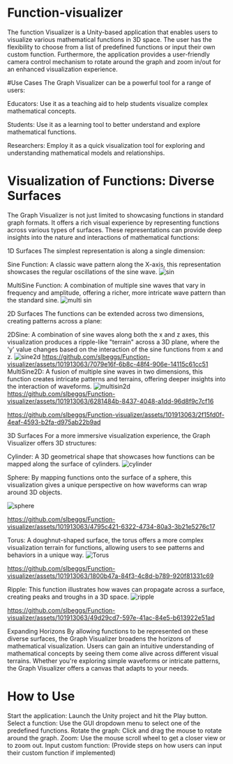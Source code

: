 # Function-visualizer
The function Visualizer is a Unity-based application that enables users to visualize various mathematical functions in 3D space. The user has the flexibility to choose from a list of predefined functions or input their own custom function. Furthermore, the application provides a user-friendly camera control mechanism to rotate around the graph and zoom in/out for an enhanced visualization experience.

#Use Cases
The Graph Visualizer can be a powerful tool for a range of users:

Educators: Use it as a teaching aid to help students visualize complex mathematical concepts.

Students: Use it as a learning tool to better understand and explore mathematical functions.

Researchers: Employ it as a quick visualization tool for exploring and understanding mathematical models and relationships.

# Visualization of Functions: Diverse Surfaces
The Graph Visualizer is not just limited to showcasing functions in standard graph formats. It offers a rich visual experience by representing functions across various types of surfaces. These representations can provide deep insights into the nature and interactions of mathematical functions:

1D Surfaces
The simplest representation is along a single dimension:

Sine Function: A classic wave pattern along the X-axis, this representation showcases the regular oscillations of the sine wave.
![sin](https://github.com/slbeggs/Function-visualizer/assets/101913063/1614326b-5f5a-4488-9fff-2bbd0ec510b1)

MultiSine Function: A combination of multiple sine waves that vary in frequency and amplitude, offering a richer, more intricate wave pattern than the standard sine.
![multi sin](https://github.com/slbeggs/Function-visualizer/assets/101913063/22ea6e01-af2d-49b8-8f2a-f64cae259229)


2D Surfaces
The functions can be extended across two dimensions, creating patterns across a plane:

2DSine: A combination of sine waves along both the x and z axes, this visualization produces a ripple-like "terrain" across a 3D plane, where the 'y' value changes based on the interaction of the sine functions from x and z.
![sine2d](https://github.com/slbeggs/Function-visualizer/assets/101913063/2822deac-e88d-422c-9747-ed57455694b1)
https://github.com/slbeggs/Function-visualizer/assets/101913063/7079e16f-6b8c-48f4-906e-14115c61cc51
MultiSine2D: A fusion of multiple sine waves in two dimensions, this function creates intricate patterns and terrains, offering deeper insights into the interaction of waveforms.
![multisin2d](https://github.com/slbeggs/Function-visualizer/assets/101913063/ee8908be-6757-409c-bd62-fb5c52d8aaae)
https://github.com/slbeggs/Function-visualizer/assets/101913063/6281484b-8437-4048-a1dd-96d8f9c7cf16

https://github.com/slbeggs/Function-visualizer/assets/101913063/2f15fd0f-4eaf-4593-b2fa-d975ab22b9ad


3D Surfaces
For a more immersive visualization experience, the Graph Visualizer offers 3D structures:

Cylinder: A 3D geometrical shape that showcases how functions can be mapped along the surface of cylinders.
![cylinder](https://github.com/slbeggs/Function-visualizer/assets/101913063/cc87a04e-fd12-4103-9fa1-b70072d4f06d)



Sphere: By mapping functions onto the surface of a sphere, this visualization gives a unique perspective on how waveforms can wrap around 3D objects.

![sphere](https://github.com/slbeggs/Function-visualizer/assets/101913063/f289e778-44af-45c1-af33-c25ca95c8e77)


https://github.com/slbeggs/Function-visualizer/assets/101913063/4795c421-6322-4734-80a3-3b21e5276c17



Torus: A doughnut-shaped surface, the torus offers a more complex visualization terrain for functions, allowing users to see patterns and behaviors in a unique way.
![Torus](https://github.com/slbeggs/Function-visualizer/assets/101913063/daa72dd9-fe09-4a31-b705-616a9c23c230)


https://github.com/slbeggs/Function-visualizer/assets/101913063/1800b47a-84f3-4c8d-b789-920f81331c69




Ripple: This function illustrates how waves can propagate across a surface, creating peaks and troughs in a 3D space.
![ripple](https://github.com/slbeggs/Function-visualizer/assets/101913063/590fe927-9ff3-4ae9-b875-58ec09af7e64)


https://github.com/slbeggs/Function-visualizer/assets/101913063/49d29cd7-597e-41ac-84e5-b613922e51ad


Expanding Horizons
By allowing functions to be represented on these diverse surfaces, the Graph Visualizer broadens the horizons of mathematical visualization. Users can gain an intuitive understanding of mathematical concepts by seeing them come alive across different visual terrains. Whether you're exploring simple waveforms or intricate patterns, the Graph Visualizer offers a canvas that adapts to your needs.

# How to Use
Start the application: Launch the Unity project and hit the Play button.
Select a function: Use the GUI dropdown menu to select one of the predefined functions.
Rotate the graph: Click and drag the mouse to rotate around the graph.
Zoom: Use the mouse scroll wheel to get a closer view or to zoom out.
Input custom function: (Provide steps on how users can input their custom function if implemented)
